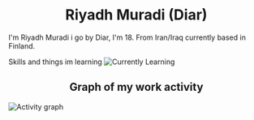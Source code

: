 <div align="center"> 
  <h1>Riyadh Muradi (Diar)</h1>
</div>
I'm Riyadh Muradi i go by Diar, I'm 18. From Iran/Iraq currently based in Finland.

Skills and things im learning
![Currently Learning](https://skillicons.dev/icons?i=java,javascript,html,css,python,idea,vscode,visualstudio)
<div align="center"> 
  <h2>Graph of my work activity</h1>
</div>

![Activity graph](https://github-readme-activity-graph.vercel.app/graph?username=Ahticc&theme=github-compact)
